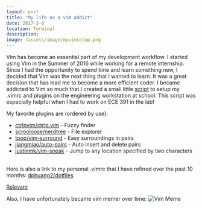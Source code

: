 ```yaml
---
layout: post
title: "My life as a vim addict"
date: 2017-3-8
location: Terminal
description: 
image: /assets/image/myvimsetup.png
---
```


Vim has become an essential part of my development workflow. I started using Vim
in the Summer of 2016 while working for a remote internship. Since I had the
opportunity to spend time and learn something new, I decided that Vim was the
next thing that I wanted to learn. It was a great decision that has lead me to
become a more efficient coder. I became addicted to Vim so much that I created a
small little
[script](https://github.com/dphuang2/dotfiles/blob/master/setupvim.sh) to setup
my .vimrc and plugins on the engineering workstation at school. This script was
especially helpful when I had to work on ECE 391 in the lab!

My favorite plugins are (ordered by use):
- [ctrlpvim/ctrlp.vim](https://github.com/ctrlpvim/ctrlp.vim) - Fuzzy finder
- [scrooloose/nerdtree](https://github.com/scrooloose/nerdtree) - File explorer
- [tpop/vim-surround](https://github.com/tpope/vim-surround) - Easy surroundings
  in pairs
- [jiangmiao/auto-pairs](https://github.com/jiangmiao/auto-pairs) - Auto insert
  and delete pairs
- [justinmk/vim-sneak](https://github.com/justinmk/vim-sneak) - Jump to any
  location specified by two characters

<br> Here is also a link to my personal .vimrc that I have refined over the past
10 months:
[dphuang2/dotfiles](https://github.com/dphuang2/dotfiles/blob/master/vimrc-mac)

[Relevant](https://www.norfolkwinters.com/vim-creep/)

Also, I have unfortunately became vim memer over time: ![Vim
Meme](/assets/image/vimmeme.jpg)

